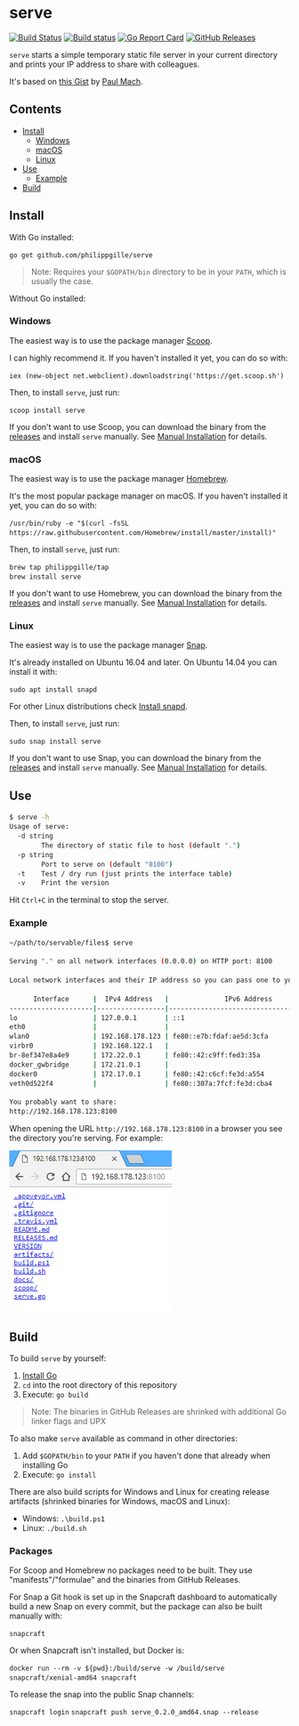 serve
=====

[![Build Status](https://travis-ci.org/philippgille/serve.svg?branch=master)](https://travis-ci.org/philippgille/serve/branches) [![Build status](https://ci.appveyor.com/api/projects/status/nt16vsv7j1yk9yo2/branch/master?svg=true)](https://ci.appveyor.com/project/philippgille/serve/branch/master) [![Go Report Card](https://goreportcard.com/badge/github.com/philippgille/serve)](https://goreportcard.com/report/github.com/philippgille/serve) [![GitHub Releases](https://img.shields.io/github/release/philippgille/serve.svg)](https://github.com/philippgille/serve/releases)

`serve` starts a simple temporary static file server in your current directory and prints your IP address to share with colleagues.

It's based on [this Gist](https://gist.github.com/paulmach/7271283/2a1116ca15e34ee23ac5a3a87e2a626451424993) by [Paul Mach](https://github.com/paulmach).

Contents
--------

- [Install](#install)
    - [Windows](#windows)
    - [macOS](#macos)
    - [Linux](#linux)
- [Use](#use)
    - [Example](#example)
- [Build](#build)

Install
-------

With Go installed:

`go get github.com/philippgille/serve`

> Note: Requires your `$GOPATH/bin` directory to be in your `PATH`, which is usually the case.

Without Go installed:

### Windows

The easiest way is to use the package manager [Scoop](http://scoop.sh/).

I can highly recommend it. If you haven't installed it yet, you can do so with:

`iex (new-object net.webclient).downloadstring('https://get.scoop.sh')`

Then, to install `serve`, just run:

`scoop install serve`

If you don't want to use Scoop, you can download the binary from the [releases](https://github.com/philippgille/serve/releases) and install `serve` manually. See [Manual Installation](https://github.com/philippgille/serve/tree/master/docs#manual-installation) for details.

### macOS

The easiest way is to use the package manager [Homebrew](https://brew.sh/).

It's the most popular package manager on macOS. If you haven't installed it yet, you can do so with:

`/usr/bin/ruby -e "$(curl -fsSL https://raw.githubusercontent.com/Homebrew/install/master/install)"`

Then, to install `serve`, just run:

`brew tap philippgille/tap`  
`brew install serve`

If you don't want to use Homebrew, you can download the binary from the [releases](https://github.com/philippgille/serve/releases) and install `serve` manually. See [Manual Installation](https://github.com/philippgille/serve/tree/master/docs#manual-installation) for details.

### Linux

The easiest way is to use the package manager [Snap](https://snapcraft.io/).

It's already installed on Ubuntu 16.04 and later. On Ubuntu 14.04 you can install it with:

`sudo apt install snapd`

For other Linux distributions check [Install snapd](https://docs.snapcraft.io/core/install).

Then, to install `serve`, just run:

`sudo snap install serve`

If you don't want to use Snap, you can download the binary from the [releases](https://github.com/philippgille/serve/releases) and install `serve` manually. See [Manual Installation](https://github.com/philippgille/serve/tree/master/docs#manual-installation) for details.

Use
---

```bash
$ serve -h
Usage of serve:
  -d string
        The directory of static file to host (default ".")
  -p string
        Port to serve on (default "8100")
  -t    Test / dry run (just prints the interface table)
  -v    Print the version
```

Hit `Ctrl+C` in the terminal to stop the server.

### Example

```bash
~/path/to/servable/files$ serve

Serving "." on all network interfaces (0.0.0.0) on HTTP port: 8100

Local network interfaces and their IP address so you can pass one to your colleagues:

      Interface      |  IPv4 Address   |              IPv6 Address
---------------------|-----------------|----------------------------------------
lo                   | 127.0.0.1       | ::1
eth0                 |                 | 
wlan0                | 192.168.178.123 | fe80::e7b:fdaf:ae5d:3cfa
virbr0               | 192.168.122.1   | 
br-8ef347e8a4e9      | 172.22.0.1      | fe80::42:c9ff:fed3:35a
docker_gwbridge      | 172.21.0.1      | 
docker0              | 172.17.0.1      | fe80::42:c6cf:fe3d:a554
veth0d522f4          |                 | fe80::307a:7fcf:fe3d:cba4

You probably want to share:
http://192.168.178.123:8100
```

When opening the URL `http://192.168.178.123:8100` in a browser you see the directory you're serving. For example:

![screenshot](assets/example-2-browser.png)

Build
-----

To build `serve` by yourself:

1. [Install Go](https://golang.org/doc/install)
2. `cd` into the root directory of this repository
3. Execute: `go build`

> Note: The binaries in GitHub Releases are shrinked with additional Go linker flags and UPX

To also make `serve` available as command in other directories:

1. Add `$GOPATH/bin` to your `PATH` if you haven't done that already when installing Go
2. Execute: `go install`

There are also build scripts for Windows and Linux for creating release artifacts (shrinked binaries for Windows, macOS and Linux):

- Windows: `.\build.ps1`
- Linux: `./build.sh`

### Packages

For Scoop and Homebrew no packages need to be built. They use "manifests"/"formulae" and the binaries from GitHub Releases.

For Snap a Git hook is set up in the Snapcraft dashboard to automatically build a new Snap on every commit, but the package can also be built manually with:

`snapcraft`

Or when Snapcraft isn't installed, but Docker is:

`docker run --rm -v ${pwd}:/build/serve -w /build/serve snapcraft/xenial-amd64 snapcraft`

To release the snap into the public Snap channels:

`snapcraft login`
`snapcraft push serve_0.2.0_amd64.snap --release`
